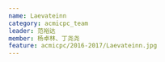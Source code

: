 ```yaml
---
name: Laevateinn
category: acmicpc_team
leader: 范裕达
member: 杨卓林、丁尧尧
feature: acmicpc/2016-2017/Laevateinn.jpg
---
```

